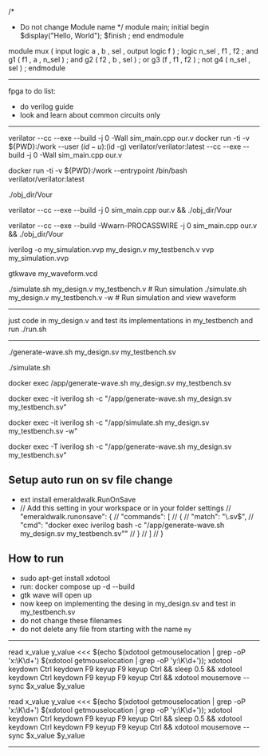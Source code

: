 /* 
 * Do not change Module name 
*/
module main;
  initial 
    begin
      $display("Hello, World");
      $finish ;
    end
endmodule


module mux
(
input logic a , b , sel ,
output logic f
) ;
logic n_sel , f1 , f2 ;
and g1 ( f1 , a , n_sel ) ;
and g2 ( f2 , b , sel ) ;
or g3 (f , f1 , f2 ) ;
not g4 ( n_sel , sel ) ;
endmodule

----


fpga to do list:
- do verilog guide
- look and learn about common circuits only


-----
verilator --cc --exe --build -j 0 -Wall sim_main.cpp our.v
docker run -ti -v ${PWD}:/work --user $(id -u):$(id -g) verilator/verilator:latest --cc --exe --build -j 0 -Wall sim_main.cpp our.v

docker run -ti -v ${PWD}:/work --entrypoint /bin/bash verilator/verilator:latest

./obj_dir/Vour

verilator --cc --exe --build -j 0 sim_main.cpp our.v && ./obj_dir/Vour

verilator --cc --exe --build -Wwarn-PROCASSWIRE -j 0 sim_main.cpp our.v && ./obj_dir/Vour


iverilog -o my_simulation.vvp my_design.v my_testbench.v
vvp my_simulation.vvp

gtkwave my_waveform.vcd


./simulate.sh my_design.v my_testbench.v           # Run simulation
./simulate.sh my_design.v my_testbench.v -w        # Run simulation and view waveform


-----


just code in my_design.v and test its implementations in my_testbench and run ./run.sh

-----


./generate-wave.sh my_design.sv my_testbench.sv

./simulate.sh

docker exec /app/generate-wave.sh my_design.sv my_testbench.sv

docker exec -it iverilog sh -c "/app/generate-wave.sh my_design.sv my_testbench.sv"

docker exec -it iverilog sh -c "/app/simulate.sh my_design.sv my_testbench.sv -w"

docker exec -T iverilog sh -c "/app/generate-wave.sh my_design.sv my_testbench.sv"

## Setup auto run on sv file change
- ext install emeraldwalk.RunOnSave
- // Add this setting in your workspace or in your folder settings
  // "emeraldwalk.runonsave": {
  //   "commands": [
  //     {
  //       "match": "\\.sv$",
  //       "cmd": "docker exec iverilog bash -c \"/app/generate-wave.sh my_design.sv my_testbench.sv\""
  //     }
  //   ]
  // }

## How to run
- sudo apt-get install xdotool
- run: docker compose up -d --build
- gtk wave will open up
- now keep on implementing the desing in my_design.sv and test in my_testbench.sv
- do not change these filenames
- do not delete any file from starting with the name `my`

-----

read x_value y_value <<< $(echo $(xdotool getmouselocation | grep -oP 'x:\K\d+') $(xdotool getmouselocation | grep -oP 'y:\K\d+')); xdotool keydown Ctrl keydown F9 keyup F9 keyup Ctrl && sleep 0.5 && xdotool keydown Ctrl keydown F9 keyup F9 keyup Ctrl && xdotool mousemove --sync $x_value $y_value

read x_value y_value <<< $(echo $(xdotool getmouselocation | grep -oP 'x:\\K\\d+') $(xdotool getmouselocation | grep -oP 'y:\\K\\d+')); xdotool keydown Ctrl keydown F9 keyup F9 keyup Ctrl && sleep 0.5 && xdotool keydown Ctrl keydown F9 keyup F9 keyup Ctrl && xdotool mousemove --sync $x_value $y_value

----

